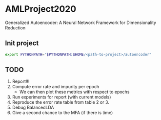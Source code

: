 # AMLProject2020
Generalized Autoencoder: A Neural Network Framework for Dimensionality Reduction

## Init project
```bash
export PYTHONPATH="$PYTHONPATH:$HOME/<path-to-project>/autoencoder"
```

## TODO
1. Report!!!
2. Compute error rate and impurity per epoch
    - We can then plot these metrics with respect to epochs
3. Run experiments for report (with current models)
4. Reproduce the error rate table from table 2 or 3.
5. Debug BalancedLDA
6. Give a second chance to the MFA (if there is time)
